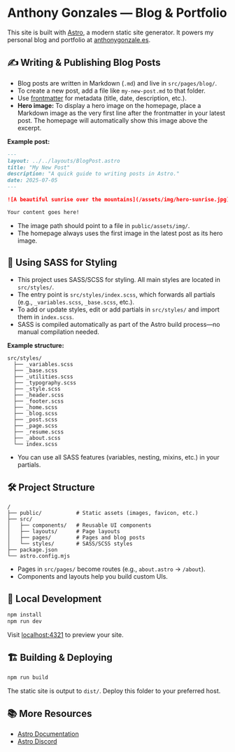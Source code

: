 # Anthony Gonzales — Blog & Portfolio

This site is built with [Astro](https://astro.build), a modern static site generator. It powers my personal blog and portfolio at [anthonygonzale.es](https://anthonygonzale.es).

## ✍️ Writing & Publishing Blog Posts

- Blog posts are written in Markdown (`.md`) and live in `src/pages/blog/`.
- To create a new post, add a file like `my-new-post.md` to that folder.
- Use [frontmatter](https://docs.astro.build/en/guides/markdown-content/#frontmatter) for metadata (title, date, description, etc.).
- **Hero image:** To display a hero image on the homepage, place a Markdown image as the very first line after the frontmatter in your latest post. The homepage will automatically show this image above the excerpt.

**Example post:**

```markdown
---
layout: ../../layouts/BlogPost.astro
title: "My New Post"
description: "A quick guide to writing posts in Astro."
date: 2025-07-05
---

![A beautiful sunrise over the mountains](/assets/img/hero-sunrise.jpg)

Your content goes here!
```

- The image path should point to a file in `public/assets/img/`.
- The homepage always uses the first image in the latest post as its hero image.

## 🎨 Using SASS for Styling

- This project uses SASS/SCSS for styling. All main styles are located in `src/styles/`.
- The entry point is `src/styles/index.scss`, which forwards all partials (e.g., `_variables.scss`, `_base.scss`, etc.).
- To add or update styles, edit or add partials in `src/styles/` and import them in `index.scss`.
- SASS is compiled automatically as part of the Astro build process—no manual compilation needed.

**Example structure:**
```
src/styles/
  ├── _variables.scss
  ├── _base.scss
  ├── _utilities.scss
  ├── _typography.scss
  ├── _style.scss
  ├── _header.scss
  ├── _footer.scss
  ├── _home.scss
  ├── _blog.scss
  ├── _post.scss
  ├── _page.scss
  ├── _resume.scss
  ├── _about.scss
  └── index.scss
```

- You can use all SASS features (variables, nesting, mixins, etc.) in your partials.

## 🛠️ Project Structure

```
/
├── public/           # Static assets (images, favicon, etc.)
├── src/
│   ├── components/   # Reusable UI components
│   ├── layouts/      # Page layouts
│   ├── pages/        # Pages and blog posts
│   └── styles/       # SASS/SCSS styles
├── package.json
└── astro.config.mjs
```

- Pages in `src/pages/` become routes (e.g., `about.astro` → `/about`).
- Components and layouts help you build custom UIs.

## 🚀 Local Development

```sh
npm install
npm run dev
```
Visit [localhost:4321](http://localhost:4321) to preview your site.

## 🏗️ Building & Deploying

```sh
npm run build
```
The static site is output to `dist/`. Deploy this folder to your preferred host.

## 📚 More Resources

- [Astro Documentation](https://docs.astro.build)
- [Astro Discord](https://astro.build/chat)

